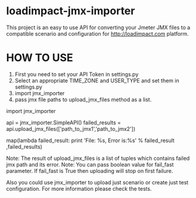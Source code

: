 loadimpact-jmx-importer
=======================

This project is an easy to use API for converting your Jmeter JMX files to a compatible scenario and configuration for http://loadimpact.com platform.


HOW TO USE
==========

1. First you need to set your API Token in settings.py
2. Select an appropriate TIME_ZONE and USER_TYPE and set them in settings.py
3. import jmx_importer
4. pass jmx file paths to upload_jmx_files method as a list.

import jmx_importer

api = jmx_importer.SimpleAPI()
failed_results = api.upload_jmx_files(['path_to_jmx1','path_to_jmx2'])

map(lambda failed_result: print 'File: %s, Error is:%s' % failed_result ,failed_results)


Note: The result of upload_jmx_files is a list of tuples which contains failed jmx path and its error.
Note: You can pass boolean value for fail_fast parameter. If fail_fast is True then uploading will stop on first failure.

Also you could use jmx_importer to upload just scenario or create just test configuration. For more information please check the tests.




